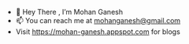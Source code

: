 - 👋 Hey There , I’m Mohan Ganesh 
- 📫 You can reach me at mohanganesh@gmail.com
-  Visit https://mohan-ganesh.appspot.com for blogs

<!---
mohan-ganesh/mohan-ganesh is a ✨ special ✨ repository because its `README.md` (this file) appears on your GitHub profile.
You can click the Preview link to take a look at your changes.
--->
